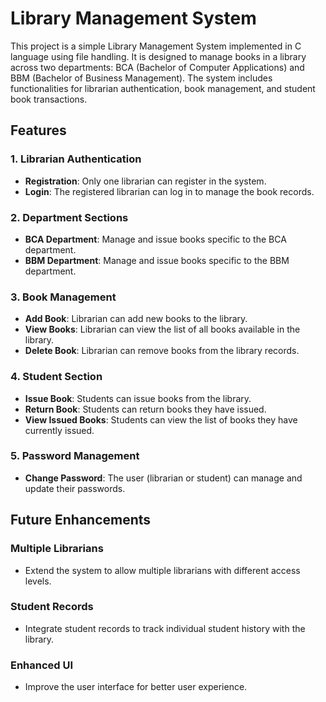 # Library Management System

This project is a simple Library Management System implemented in C language using file handling. It is designed to manage books in a library across two departments: BCA (Bachelor of Computer Applications) and BBM (Bachelor of Business Management). The system includes functionalities for librarian authentication, book management, and student book transactions.

## Features

### 1. Librarian Authentication
- **Registration**: Only one librarian can register in the system.
- **Login**: The registered librarian can log in to manage the book records.

### 2. Department Sections
- **BCA Department**: Manage and issue books specific to the BCA department.
- **BBM Department**: Manage and issue books specific to the BBM department.

### 3. Book Management
- **Add Book**: Librarian can add new books to the library.
- **View Books**: Librarian can view the list of all books available in the library.
- **Delete Book**: Librarian can remove books from the library records.

### 4. Student Section
- **Issue Book**: Students can issue books from the library.
- **Return Book**: Students can return books they have issued.
- **View Issued Books**: Students can view the list of books they have currently issued.

### 5. Password Management
- **Change Password**: The user (librarian or student) can manage and update their passwords.

## Future Enhancements

### Multiple Librarians
- Extend the system to allow multiple librarians with different access levels.

### Student Records
- Integrate student records to track individual student history with the library.

### Enhanced UI
- Improve the user interface for better user experience.
